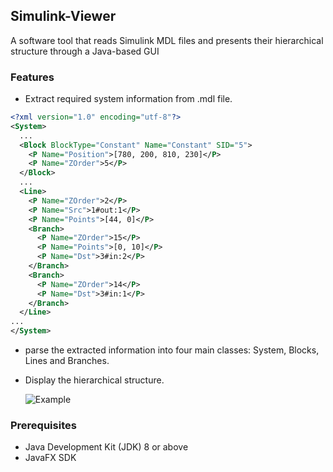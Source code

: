 ## Simulink-Viewer

A software tool that reads Simulink MDL files and presents their hierarchical structure through a Java-based GUI

### Features

- Extract required system information from .mdl file.

```xml
<?xml version="1.0" encoding="utf-8"?>
<System>
  ...
  <Block BlockType="Constant" Name="Constant" SID="5">
    <P Name="Position">[780, 200, 810, 230]</P>
    <P Name="ZOrder">5</P>
  </Block>
  ...
  <Line>
    <P Name="ZOrder">2</P>
    <P Name="Src">1#out:1</P>
    <P Name="Points">[44, 0]</P>
    <Branch>
      <P Name="ZOrder">15</P>
      <P Name="Points">[0, 10]</P>
      <P Name="Dst">3#in:2</P>
    </Branch>
    <Branch>
      <P Name="ZOrder">14</P>
      <P Name="Dst">3#in:1</P>
    </Branch>
  </Line>
...
</System>
```
  
- parse the extracted information into four main classes: System, Blocks, Lines and Branches.
- Display the hierarchical structure.

  ![Example](https://github.com/Abdulrahman295/Simulink/assets/89452130/ed2f932d-23c0-4371-913a-ab51d9c527b9)
  
### Prerequisites

- Java Development Kit (JDK) 8 or above
- JavaFX SDK
